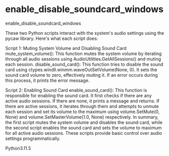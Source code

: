 # enable_disable_soundcard_windows
enable_disable_soundcard_windows

These two Python scripts interact with the system's audio settings using the pycaw library. Here's what each script does:

Script 1: Muting System Volume and Disabling Sound Card
mute_system_volume(): This function mutes the system volume by iterating through all audio sessions using AudioUtilities.GetAllSessions() and muting each session.
disable_sound_card(): This function tries to disable the sound card using ctypes.windll.winmm.waveOutSetVolume(None, 0). It sets the sound card volume to zero, effectively muting it. If an error occurs during this process, it prints the error message.


Script 2: Enabling Sound Card
enable_sound_card(): This function is responsible for enabling the sound card. It first checks if there are any active audio sessions. If there are none, it prints a message and returns. If there are active sessions, it iterates through them and attempts to unmute each session and set its volume to the maximum using volume.SetMute(0, None) and volume.SetMasterVolume(1.0, None) respectively.
In summary, the first script mutes the system volume and disables the sound card, while the second script enables the sound card and sets the volume to maximum for all active audio sessions. These scripts provide basic control over audio settings programmatically.

Python3.11.5
